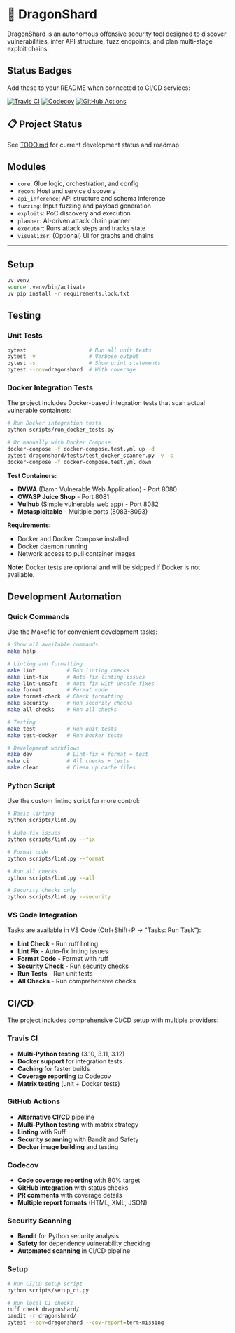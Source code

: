 # 🐉 DragonShard

DragonShard is an autonomous offensive security tool designed to discover vulnerabilities, infer API structure, fuzz endpoints, and plan multi-stage exploit chains.


## Status Badges
Add these to your README when connected to CI/CD services:

[![Travis CI](https://travis-ci.com/meltingscales/dragonshard.svg?branch=main)](https://travis-ci.com/meltingscales/dragonshard)
[![Codecov](https://codecov.io/gh/meltingscales/dragonshard/branch/main/graph/badge.svg)](https://codecov.io/gh/meltingscales/dragonshard)
[![GitHub Actions](https://github.com/meltingscales/dragonshard/workflows/CI%2FCD%20Pipeline/badge.svg)](https://github.com/meltingscales/dragonshard/actions)

## 📋 Project Status

See [TODO.md](TODO.md) for current development status and roadmap.

## Modules

- `core`: Glue logic, orchestration, and config
- `recon`: Host and service discovery
- `api_inference`: API structure and schema inference
- `fuzzing`: Input fuzzing and payload generation
- `exploits`: PoC discovery and execution
- `planner`: AI-driven attack chain planner
- `executor`: Runs attack steps and tracks state
- `visualizer`: (Optional) UI for graphs and chains

---

## Setup

```bash
uv venv
source .venv/bin/activate
uv pip install -r requirements.lock.txt
```

## Testing

### Unit Tests
```bash
pytest                    # Run all unit tests
pytest -v                 # Verbose output
pytest -s                 # Show print statements
pytest --cov=dragonshard  # With coverage
```

### Docker Integration Tests
The project includes Docker-based integration tests that scan actual vulnerable containers:

```bash
# Run Docker integration tests
python scripts/run_docker_tests.py

# Or manually with Docker Compose
docker-compose -f docker-compose.test.yml up -d
pytest dragonshard/tests/test_docker_scanner.py -v -s
docker-compose -f docker-compose.test.yml down
```

**Test Containers:**
- **DVWA** (Damn Vulnerable Web Application) - Port 8080
- **OWASP Juice Shop** - Port 8081  
- **Vulhub** (Simple vulnerable web app) - Port 8082
- **Metasploitable** - Multiple ports (8083-8093)

**Requirements:**
- Docker and Docker Compose installed
- Docker daemon running
- Network access to pull container images

**Note:** Docker tests are optional and will be skipped if Docker is not available.

## Development Automation

### Quick Commands
Use the Makefile for convenient development tasks:

```bash
# Show all available commands
make help

# Linting and formatting
make lint          # Run linting checks
make lint-fix      # Auto-fix linting issues
make lint-unsafe   # Auto-fix with unsafe fixes
make format        # Format code
make format-check  # Check formatting
make security      # Run security checks
make all-checks    # Run all checks

# Testing
make test          # Run unit tests
make test-docker   # Run Docker tests

# Development workflows
make dev           # Lint-fix + format + test
make ci            # All checks + tests
make clean         # Clean up cache files
```

### Python Script
Use the custom linting script for more control:

```bash
# Basic linting
python scripts/lint.py

# Auto-fix issues
python scripts/lint.py --fix

# Format code
python scripts/lint.py --format

# Run all checks
python scripts/lint.py --all

# Security checks only
python scripts/lint.py --security
```

### VS Code Integration
Tasks are available in VS Code (Ctrl+Shift+P → "Tasks: Run Task"):
- **Lint Check** - Run ruff linting
- **Lint Fix** - Auto-fix linting issues
- **Format Code** - Format with ruff
- **Security Check** - Run security checks
- **Run Tests** - Run unit tests
- **All Checks** - Run comprehensive checks

## CI/CD

The project includes comprehensive CI/CD setup with multiple providers:

### Travis CI
- **Multi-Python testing** (3.10, 3.11, 3.12)
- **Docker support** for integration tests
- **Caching** for faster builds
- **Coverage reporting** to Codecov
- **Matrix testing** (unit + Docker tests)

### GitHub Actions
- **Alternative CI/CD** pipeline
- **Multi-Python testing** with matrix strategy
- **Linting** with Ruff
- **Security scanning** with Bandit and Safety
- **Docker image building** and testing

### Codecov
- **Code coverage reporting** with 80% target
- **GitHub integration** with status checks
- **PR comments** with coverage details
- **Multiple report formats** (HTML, XML, JSON)

### Security Scanning
- **Bandit** for Python security analysis
- **Safety** for dependency vulnerability checking
- **Automated scanning** in CI/CD pipeline

### Setup
```bash
# Run CI/CD setup script
python scripts/setup_ci.py

# Run local CI checks
ruff check dragonshard/
bandit -r dragonshard/
pytest --cov=dragonshard --cov-report=term-missing
```
